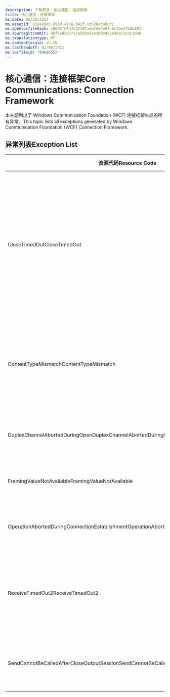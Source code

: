 ```yaml
---
description: 了解更多：核心通信：连接框架
title: 核心通信：连接框架
ms.date: 03/30/2017
ms.assetid: 61ee00e1-896d-47c8-942f-1db28ac89cdc
ms.openlocfilehash: c0603f6f47c6259faeb2de4e9fc6c1be37bbb183
ms.sourcegitcommit: ddf7edb67715a5b9a45e3dd44536dabc153c1de0
ms.translationtype: MT
ms.contentlocale: zh-CN
ms.lasthandoff: 02/06/2021
ms.locfileid: "99686552"
---
```

# <a name="core-communications-connection-framework"></a><span data-ttu-id="33d56-103">核心通信：连接框架</span><span class="sxs-lookup"><span data-stu-id="33d56-103">Core Communications: Connection Framework</span></span>

<span data-ttu-id="33d56-104">本主题列出了 Windows Communication Foundation (WCF) 连接框架生成的所有异常。</span><span class="sxs-lookup"><span data-stu-id="33d56-104">This topic lists all exceptions generated by Windows Communication Foundation (WCF) Connection Framework.</span></span>  
  
## <a name="exception-list"></a><span data-ttu-id="33d56-105">异常列表</span><span class="sxs-lookup"><span data-stu-id="33d56-105">Exception List</span></span>  
  
|<span data-ttu-id="33d56-106">资源代码</span><span class="sxs-lookup"><span data-stu-id="33d56-106">Resource Code</span></span>|<span data-ttu-id="33d56-107">资源字符串</span><span class="sxs-lookup"><span data-stu-id="33d56-107">Resource String</span></span>|  
|-------------------|---------------------|  
|<span data-ttu-id="33d56-108">CloseTimedOut</span><span class="sxs-lookup"><span data-stu-id="33d56-108">CloseTimedOut</span></span>|<span data-ttu-id="33d56-109">Close 方法在指定的时间后超时。</span><span class="sxs-lookup"><span data-stu-id="33d56-109">The Close method timed out after the specified time.</span></span> <span data-ttu-id="33d56-110">增加传给 Close 调用的超时值，或者增加绑定上的 CloseTimeout 值。</span><span class="sxs-lookup"><span data-stu-id="33d56-110">Increase the timeout value that is passed to the call to Close or increase the CloseTimeout value on the binding.</span></span> <span data-ttu-id="33d56-111">分配给此操作的时间可能是更长超时的一部分。</span><span class="sxs-lookup"><span data-stu-id="33d56-111">The time allotted to this operation may have been a portion of a longer timeout.</span></span>|  
|<span data-ttu-id="33d56-112">ContentTypeMismatch</span><span class="sxs-lookup"><span data-stu-id="33d56-112">ContentTypeMismatch</span></span>|<span data-ttu-id="33d56-113">指定的内容类型已发送到期望收到该指定内容类型的服务。</span><span class="sxs-lookup"><span data-stu-id="33d56-113">The specified content type was sent to a service that was expecting the specified.</span></span> <span data-ttu-id="33d56-114">客户端和服务绑定可能不匹配。</span><span class="sxs-lookup"><span data-stu-id="33d56-114">The client and service bindings may be mismatched.</span></span>|  
|<span data-ttu-id="33d56-115">DuplexChannelAbortedDuringOpen</span><span class="sxs-lookup"><span data-stu-id="33d56-115">DuplexChannelAbortedDuringOpen</span></span>|<span data-ttu-id="33d56-116">在 Open 过程中，与指定对象的双工通道终止。</span><span class="sxs-lookup"><span data-stu-id="33d56-116">The duplex channel to the specified terminated during the Open process.</span></span>|  
|<span data-ttu-id="33d56-117">FramingValueNotAvailable</span><span class="sxs-lookup"><span data-stu-id="33d56-117">FramingValueNotAvailable</span></span>|<span data-ttu-id="33d56-118">值无法访问，因为该值未完全解码。</span><span class="sxs-lookup"><span data-stu-id="33d56-118">The value cannot be accessed because it is not fully decoded.</span></span>|  
|<span data-ttu-id="33d56-119">OperationAbortedDuringConnectionEstablishment</span><span class="sxs-lookup"><span data-stu-id="33d56-119">OperationAbortedDuringConnectionEstablishment</span></span>|<span data-ttu-id="33d56-120">在建立与指定对象的连接时操作终止。</span><span class="sxs-lookup"><span data-stu-id="33d56-120">The operation was terminated while establishing a connection to the specified.</span></span>|  
|<span data-ttu-id="33d56-121">ReceiveTimedOut2</span><span class="sxs-lookup"><span data-stu-id="33d56-121">ReceiveTimedOut2</span></span>|<span data-ttu-id="33d56-122">接收操作已经在指定的时间后超时。</span><span class="sxs-lookup"><span data-stu-id="33d56-122">The receive operation has timed out after the specified time.</span></span> <span data-ttu-id="33d56-123">分配给此操作的时间可能是更长超时的一部分。</span><span class="sxs-lookup"><span data-stu-id="33d56-123">The time allotted to this operation may have been a portion of a longer timeout.</span></span>|  
|<span data-ttu-id="33d56-124">SendCannotBeCalledAfterCloseOutputSession</span><span class="sxs-lookup"><span data-stu-id="33d56-124">SendCannotBeCalledAfterCloseOutputSession</span></span>|<span data-ttu-id="33d56-125">在调用 CloseOutputSession 之后不能在通道上发送消息。</span><span class="sxs-lookup"><span data-stu-id="33d56-125">You cannot send messages on a channel after CloseOutputSession has been called.</span></span>|
